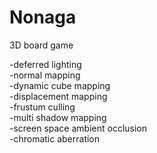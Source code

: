 # Nonaga
3D board game

-deferred lighting  
-normal mapping  
-dynamic cube mapping  
-displacement mapping  
-frustum culling  
-multi shadow mapping  
-screen space ambient occlusion  
-chromatic aberration
